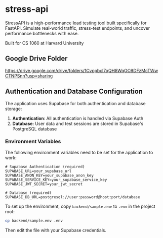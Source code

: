 # stress-api
StressAPI is a high-performance load testing tool built specifically for FastAPI. Simulate real-world traffic, stress-test endpoints, and uncover performance bottlenecks with ease.

Built for CS 1060 at Harvard University

## Google Drive Folder
https://drive.google.com/drive/folders/1Cvppbcl7qQH8WqOO8DFzMcTWwCTNPSnn?usp=sharing

## Authentication and Database Configuration

The application uses Supabase for both authentication and database storage:

1. **Authentication**: All authentication is handled via Supabase Auth
2. **Database**: User data and test sessions are stored in Supabase's PostgreSQL database

### Environment Variables

The following environment variables need to be set for the application to work:

```
# Supabase Authentication (required)
SUPABASE_URL=your_supabase_url
SUPABASE_ANON_KEY=your_supabase_anon_key
SUPABASE_SERVICE_KEY=your_supabase_service_key
SUPABASE_JWT_SECRET=your_jwt_secret

# Database (required)
SUPABASE_DB_URL=postgresql://user:password@host:port/database
```

To set up the environment, copy `backend/sample.env` to `.env` in the project root:

```bash
cp backend/sample.env .env
```

Then edit the file with your Supabase credentials.